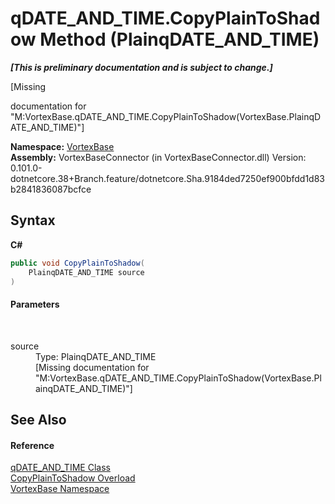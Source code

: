 # qDATE_AND_TIME.CopyPlainToShadow Method (PlainqDATE_AND_TIME)
 _**\[This is preliminary documentation and is subject to change.\]**_

\[Missing <summary> documentation for "M:VortexBase.qDATE_AND_TIME.CopyPlainToShadow(VortexBase.PlainqDATE_AND_TIME)"\]

**Namespace:**&nbsp;<a href="N_VortexBase.md">VortexBase</a><br />**Assembly:**&nbsp;VortexBaseConnector (in VortexBaseConnector.dll) Version: 0.101.0-dotnetcore.38+Branch.feature/dotnetcore.Sha.9184ded7250ef900bfdd1d83b2841836087bcfce

## Syntax

**C#**<br />
``` C#
public void CopyPlainToShadow(
	PlainqDATE_AND_TIME source
)
```


#### Parameters
&nbsp;<dl><dt>source</dt><dd>Type: PlainqDATE_AND_TIME<br />\[Missing <param name="source"/> documentation for "M:VortexBase.qDATE_AND_TIME.CopyPlainToShadow(VortexBase.PlainqDATE_AND_TIME)"\]</dd></dl>

## See Also


#### Reference
<a href="T_VortexBase_qDATE_AND_TIME.md">qDATE_AND_TIME Class</a><br /><a href="Overload_VortexBase_qDATE_AND_TIME_CopyPlainToShadow.md">CopyPlainToShadow Overload</a><br /><a href="N_VortexBase.md">VortexBase Namespace</a><br />